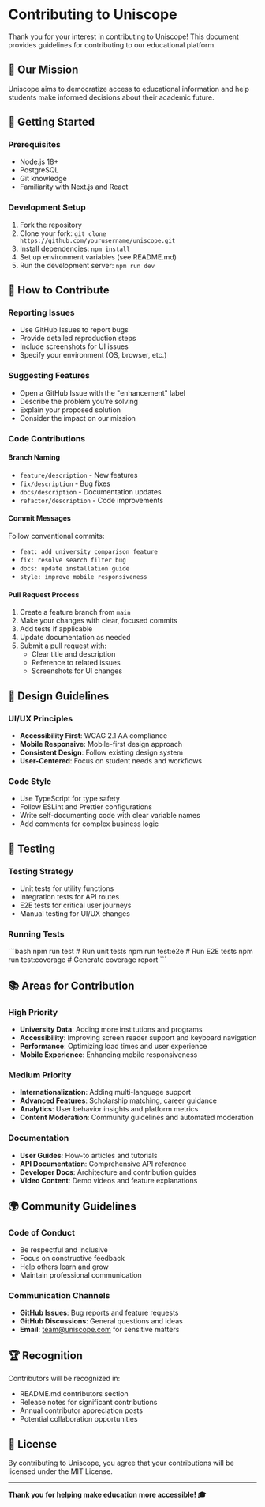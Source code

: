 # Contributing to Uniscope

Thank you for your interest in contributing to Uniscope! This document provides guidelines for contributing to our educational platform.

## 🎯 **Our Mission**

Uniscope aims to democratize access to educational information and help students make informed decisions about their academic future.

## 🚀 **Getting Started**

### **Prerequisites**
- Node.js 18+
- PostgreSQL
- Git knowledge
- Familiarity with Next.js and React

### **Development Setup**
1. Fork the repository
2. Clone your fork: `git clone https://github.com/yourusername/uniscope.git`
3. Install dependencies: `npm install`
4. Set up environment variables (see README.md)
5. Run the development server: `npm run dev`

## 📝 **How to Contribute**

### **Reporting Issues**
- Use GitHub Issues to report bugs
- Provide detailed reproduction steps
- Include screenshots for UI issues
- Specify your environment (OS, browser, etc.)

### **Suggesting Features**
- Open a GitHub Issue with the "enhancement" label
- Describe the problem you're solving
- Explain your proposed solution
- Consider the impact on our mission

### **Code Contributions**

#### **Branch Naming**
- `feature/description` - New features
- `fix/description` - Bug fixes
- `docs/description` - Documentation updates
- `refactor/description` - Code improvements

#### **Commit Messages**
Follow conventional commits:
- `feat: add university comparison feature`
- `fix: resolve search filter bug`
- `docs: update installation guide`
- `style: improve mobile responsiveness`

#### **Pull Request Process**
1. Create a feature branch from `main`
2. Make your changes with clear, focused commits
3. Add tests if applicable
4. Update documentation as needed
5. Submit a pull request with:
   - Clear title and description
   - Reference to related issues
   - Screenshots for UI changes

## 🎨 **Design Guidelines**

### **UI/UX Principles**
- **Accessibility First**: WCAG 2.1 AA compliance
- **Mobile Responsive**: Mobile-first design approach
- **Consistent Design**: Follow existing design system
- **User-Centered**: Focus on student needs and workflows

### **Code Style**
- Use TypeScript for type safety
- Follow ESLint and Prettier configurations
- Write self-documenting code with clear variable names
- Add comments for complex business logic

## 🧪 **Testing**

### **Testing Strategy**
- Unit tests for utility functions
- Integration tests for API routes
- E2E tests for critical user journeys
- Manual testing for UI/UX changes

### **Running Tests**
\`\`\`bash
npm run test          # Run unit tests
npm run test:e2e      # Run E2E tests
npm run test:coverage # Generate coverage report
\`\`\`

## 📚 **Areas for Contribution**

### **High Priority**
- **University Data**: Adding more institutions and programs
- **Accessibility**: Improving screen reader support and keyboard navigation
- **Performance**: Optimizing load times and user experience
- **Mobile Experience**: Enhancing mobile responsiveness

### **Medium Priority**
- **Internationalization**: Adding multi-language support
- **Advanced Features**: Scholarship matching, career guidance
- **Analytics**: User behavior insights and platform metrics
- **Content Moderation**: Community guidelines and automated moderation

### **Documentation**
- **User Guides**: How-to articles and tutorials
- **API Documentation**: Comprehensive API reference
- **Developer Docs**: Architecture and contribution guides
- **Video Content**: Demo videos and feature explanations

## 🌍 **Community Guidelines**

### **Code of Conduct**
- Be respectful and inclusive
- Focus on constructive feedback
- Help others learn and grow
- Maintain professional communication

### **Communication Channels**
- **GitHub Issues**: Bug reports and feature requests
- **GitHub Discussions**: General questions and ideas
- **Email**: team@uniscope.com for sensitive matters

## 🏆 **Recognition**

Contributors will be recognized in:
- README.md contributors section
- Release notes for significant contributions
- Annual contributor appreciation posts
- Potential collaboration opportunities

## 📄 **License**

By contributing to Uniscope, you agree that your contributions will be licensed under the MIT License.

---

**Thank you for helping make education more accessible! 🎓**
